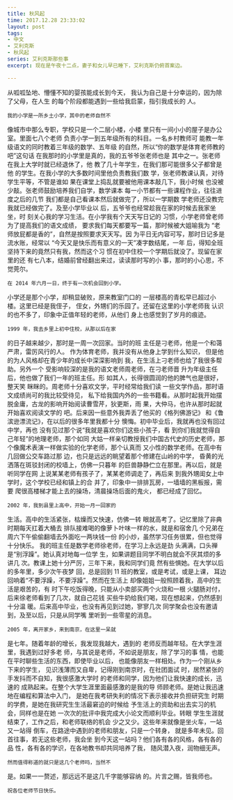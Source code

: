 ```yaml
---
title: 秋风起
time: 2017.12.28 23:33:02
layout: post
tags:
- 中文
- 艾利克斯
- 秋风起
series: 艾利克斯那些事
excerpt: 现在是午夜十二点，妻子和女儿早已睡下，艾利克斯仍俯首案边。

---
```


 从呱呱坠地、懵懂不知的婴孩能成长到今天，
我认为自己是十分幸运的，因为除了父母，在人生
的每个阶段都能遇到一些给我启蒙，指引我成长的
人。
 
    我的小学是一所乡土小学，其中的老师自然不
像城市中那么专职，学校只是一个二层小楼，小楼
里只有一间小小的屋子是办公室。里面七八个老师
负责小学一到五年级所有的科目。一名乡村教师可
能教一年级语文的同时教着三年级的数学、五年级
的自然，所以“你的数学是体育老师教的吧”这句话
在我那时的小学里是真的，我的五爷爷张老师也是
其中之一。张老师在我上大学时就已经退休了，他
教了几十年学生，在我们那可能很多父子都曾是他
的学生。在我小学的大多数时间里他负责教我们数
学，张老师教课认真，对待学生平等，不管是谁如
果在课堂上捣乱就要被他用课本敲几下，我小时候
也没被少敲。张老师鼓励培养我们自学，数学课本
每一小节都有一些课程作业，往往进度之后的几节
我们都是自己看课本然后就做完了，所以一学期数
学老师还没教完我就已经做完了。及至小学毕业以
后，五爷爷也经常趁我在家的时候去我家坐坐，时
刻关心我的学习生活。在小学我有个天天写日记的
习惯，小学老师曾老师为了提高我们的语文成绩，
要求我们每天都要写一篇，那时候被大姐喻我为
“老师放屁都是香的”，自然是按照要求天天写。因
为平日无内容可写，那时日记多是流水账，经常以
“今天又是快乐而有意义的一天”凑字数结尾，一年
后，得知全班坚持下来的竟然只有我，然而这个习
惯在初中住校一个学期后就没了。现留在家里的还
有七八本，结婚前曾经翻出来过，读读那时写的小
事，那时的小心思，不觉莞尔。
 
    在 2014 年六月一日，终于有一次机会回到小学。
小学还是那个小学，却稍显破败，原来教室门口的
一层楼高的青松早已超过小楼。这里已经是我侄子，
侄女，外甥们的乐园了。还留在这里的小学老师我
认识的也不多了，印象中正值年轻的老师，从他们
身上也感觉到了岁月的痕迹。

    1999 年，我去乡里上初中住校，从那以后在家
的日子越来越少，那时是一周一次回家。当时的班
主任是刁老师，他是一个和蔼严肃，雷厉风行的人。
作为体育老师，我并没有从他身上学到什么知识，
但是他的为人风格却在青少年的成长中深深影响到
我，在生活上刁老师也给了我很多帮助。另外一个
受影响较深的是我的语文老师周老师，在刁老师晋
升为年级主任后，他也做了我们一年的班主任。形
如其人，长得很圆润的他的脾气也是很好，整天笑
眯眯的。周老师十分喜欢文学，平时经常给我们读
一些文学作品，那时语文成绩尚可的我比较受待见，
私下给我国内外的一些书籍看。从那时起我开始摆
脱金庸，古龙的影响开始阅读曹雪芹，狄更斯，雨
果，大仲马，也许从那时起就开始喜欢阅读文学的
吧。后来因一些意外我弄丢了他买的《格列佛游记》
和《鲁滨逊漂流记》，在以后的很多年里我都十分
懊悔。初中毕业后，我就再也没有回过中学，再也
没有见过那个说“我就是喜欢你们这些小孩子，看
到你们我就觉得自己年轻”的地理老师，那个如同
大姑一样亲切教授我们中国古代史的历史老师，那
个像魔术表演一样做实验的化学老师，那个认真而
又小性的数学老师。在高中有几回做公交车路过那
边，也只是远远的眺望着那个修建在山岭的中学，
昏黄的光洒落在斑驳封闭的校墙上，仿佛一只暮年
的巨兽静静伫立在那里。再以后，就是听同学在网
上说某某老师有孩子了，某某老师调走了，再后来
到我外甥闺女上中学时，这个学校已经和镇上的合
并了，印象中一排排瓦房，一墙墙的黑板报，需要
爬很高楼梯才能上去的操场，清晨操场后面的鬼火，
都已经成了回忆。
 
    2002 年，我到县里上高中，开始一月一回家的
生活。高中的生活紧张，枯燥而又快速，仿佛一转
眼就高考了。记忆里除了非典时期每天扛着大桶去
排队接难喝的像萝卜叶味一样的水，就是和宿舍几
个兄弟在周六下午偷偷翻墙去外面吃一两块钱一份
的小炒，虽然学习任务很累，但也觉得十分快乐。
我的班主任是数学老师徐老师，在学习上永远是劲
头满满，口头禅是“别浮躁”。她认真对地每一位学
生，如果讲题目同学不明白就会不厌其烦的多讲几
次。教课上她十分严厉，三年下来，我和同学们竟
然有些惧她。在大学以后的多年里，多少次午夜梦
回，总是回到 11 班的教室，或是考试，或是上课，
耳边回响着“不要浮躁，不要浮躁”。然而在生活上
却像姐姐一般照顾着我，高中的生活是艰苦的，有
时下午吃饭得晚，只能从小卖部买两个火烧和一根
火腿肠对付，后来徐老师看到了几次，就自己花钱
买些牛奶给我们喝，现在想起来，仍然感到十分温
暖。后来高中毕业，也没有再见到过她，寥寥几次
同学聚会也没有邀请到，及至以后，只是从同学嘴
里听到一些零星的消息。
 
    2005 年，离开家乡，来到南京，在这里一呆就
是七年。随着年龄的增长，我发现我越大，遇到的
老师反而越年轻。在大学生涯里，我遇到过好多老
师，与其说是老师，不如说是朋友，除了学习的事
情，也能在平时聊些生活的东西，即使毕业以后，
也能像朋友一样相处。作为一个刚从乡下来的学生，
见识浅薄而又自卑，记得刚到南京时，在社团面试
时，居然紧张的手发抖而不自知，我很感激大学时
的老师和同学，因为他们让我快速的成长，迅速的
成熟起来。在整个大学生涯里面最感激的是我的导
师顾老师。是她让我迅速地在编程和算法中入门，
是她在我考研失利的情况下表示接收并负担研究生
时期的学费，是她在我研究生生活最窘迫的时候给
予生活上的资助和出去实习的机会，同样也是在她
一次次的批评中我完成大小论文而顺利毕业。转眼
学生生涯就结束了，工作之后，和老师联络的机会
少之又少。这些年来就像是坐火车，一站又一站得
倒车，在路途中遇到的老师和朋友，只是一个转身，
就是多年未见。回首往事，若无这些老师，我会坐
到今天这一站吗？他们各有各的风格，各有各的品
性，各有各的学识，在各地教书却共同培养了我，
随风潜入夜，润物细无声。
 
    然而值得称道的就只是这几个老师吗，当然不
是。如果一一赘述，那远远不是这几千字能够容纳
的。片言之赐，皆我师也。                                 
        
    祝各位老师节日快乐。

 
 
 
 
 
 



